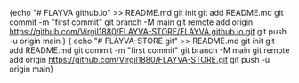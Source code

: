 {echo "# FLAYVA github.io" >> README.md
git init
git add README.md
git commit -m "first commit"
git branch -M main
git remote add origin https://github.com/Virgil1880/FLAYVA-STORE/FLAYVA.github.io.git
git push -u origin main
}
{
echo "# FLAYVA-STORE git" >> README.md
git init
git add README.md
git commit -m "first commit"
git branch -M main
git remote add origin https://github.com/Virgil1880/FLAYVA-STORE.git
git push -u origin main} 
